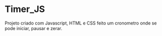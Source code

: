 # Timer_JS
Projeto criado com Javascript, HTML e CSS feito um cronometro onde se pode iniciar, pausar e zerar. 

